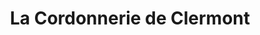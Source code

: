---
title: "La Cordonnerie de Clermont"
url: /clermont-lherault/la-cordonnerie-de-clermont/
shop: chaussures
---